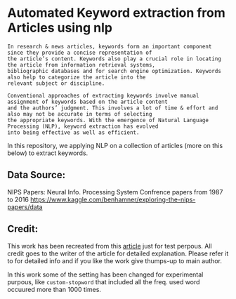 # Automated Keyword extraction from Articles using nlp
    In research & news articles, keywords form an important component since they provide a concise representation of 
    the article’s content. Keywords also play a crucial role in locating the article from information retrieval systems,
    bibliographic databases and for search engine optimization. Keywords also help to categorize the article into the 
    relevant subject or discipline.

    Conventional approaches of extracting keywords involve manual assignment of keywords based on the article content 
    and the authors’ judgment. This involves a lot of time & effort and also may not be accurate in terms of selecting 
    the appropriate keywords. With the emergence of Natural Language Processing (NLP), keyword extraction has evolved 
    into being effective as well as efficient.
    
 In this repository, we applying NLP on a collection of articles (more on this below) to extract keywords.
    

## Data Source:
NIPS Papers: Neural Info. Processing System Confrence papers from 1987 to 2016
https://www.kaggle.com/benhamner/exploring-the-nips-papers/data

## Credit:
This work has been recreated from this [article](https://medium.com/analytics-vidhya/automated-keyword-extraction-from-articles-using-nlp-bfd864f41b34) just for test perpous. All credit goes to the writer of the article for detailed explanation. Please refer it to for detailed info and if you like the work give thumps-up to main author.

In this work some of the setting has been changed for experimental purpous, like `custom-stopword` that included all the freq. used word occuured more than 1000 times. 
